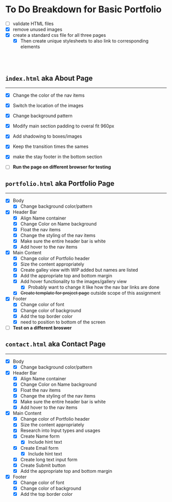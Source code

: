 # To Do Breakdown for Basic Portfolio

- [ ] validate HTML files
- [X] remove unused images
- [x] create a standard css file for all three pages
  - [x] Then create unique stylesheets to also link to corresponding elements
<br>
<br>


## `index.html` aka About Page
---

- [x] Change the color of the nav items
- [x] Switch the location of the images
- [x] Change background pattern
- [x] Modify main section padding to overal fit 960px
- [x] Add shadowing to boxes/images
- [X] Keep the transition times the sames
- [x] make the stay footer in the bottom section
- [ ] **Run the page on different browser for testing**


## `portfolio.html` aka Portfolio Page
---
- [x] Body
  - [x] Change background color/pattern
- [x] Header Bar
  - [x] Align Name container
  - [x] Change Color on Name background
  - [x] Float the nav items
  - [x] Change the styling of the nav items
  - [x] Make sure the entire header bar is white
  - [x] Add hover to the nav items
- [x] Main Content
  - [x] Change color of Portfolio header
  - [x] Size the content appropriately
  - [x] Create galley view with WIP added but names are listed
  - [x] Add the appropriate top and bottom margin
  - [X] Add hover functionality to the images/gallery  view
    - [X] Probably want to change it like how the nav bar links are done
  - [x] ~~Create template for project page~~ outside scope of this assignment
- [x] Footer
  - [x] Change color of font
  - [x] Change color of background
  - [x] Add the top border color
  - [x] need to position to bottom of the screen
- [ ] **Test on a different broswer**

## `contact.html` aka Contact Page
---
- [x] Body
  - [x] Change background color/pattern
- [x] Header Bar
  - [x] Align Name container
  - [x] Change Color on Name background
  - [x] Float the nav items
  - [x] Change the styling of the nav items
  - [x] Make sure the entire header bar is white
  - [x] Add hover to the nav items
- [x] Main Content
  - [x] Change color of Portfolio header
  - [x] Size the content appropriately
  - [x] Research into Input types and usages
  - [x] Create Name form
    - [x] Include hint text
  - [x] Create Email form
    - [x] Include hint text
  - [x] Create long text input form
  - [x] Create Submit button
  - [x] Add the appropriate top and bottom margin
- [x] Footer
  - [x] Change color of font
  - [x] Change color of background
  - [x] Add the top border color
